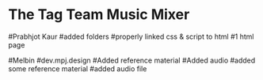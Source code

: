# The Tag Team Music Mixer

#Prabhjot Kaur
#added folders
#properly linked css & script to html
#1 html page

#Melbin
#dev.mpj.design
#Added reference material
#Added audio
#added some reference material
#added audio file

